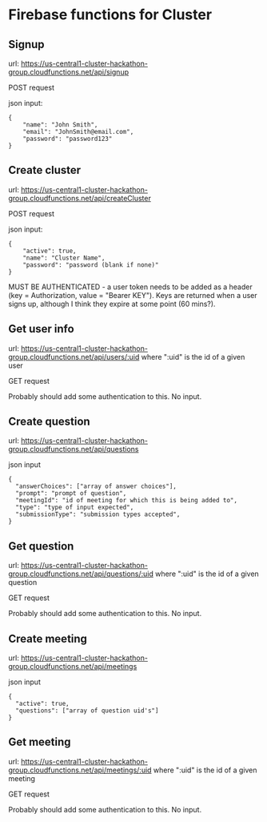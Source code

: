 # Firebase functions for Cluster

## Signup
url:  https://us-central1-cluster-hackathon-group.cloudfunctions.net/api/signup

POST request

json input:
```
{
	"name": "John Smith",
	"email": "JohnSmith@email.com",
	"password": "password123"
}
```

## Create cluster
url: https://us-central1-cluster-hackathon-group.cloudfunctions.net/api/createCluster

POST request

json input:
```
{
	"active": true,
	"name": "Cluster Name",
	"password": "password (blank if none)"
}
```

MUST BE AUTHENTICATED - a user token needs to be added as a header (key = Authorization, value = "Bearer KEY"). Keys are returned when a user signs up, although I think they expire at some point (60 mins?).

## Get user info
url: https://us-central1-cluster-hackathon-group.cloudfunctions.net/api/users/:uid where ":uid" is the id of a given user

GET request

Probably should add some authentication to this. No input.

## Create question
url: https://us-central1-cluster-hackathon-group.cloudfunctions.net/api/questions

json input
```
{
  "answerChoices": ["array of answer choices"],
  "prompt": "prompt of question",
  "meetingId": "id of meeting for which this is being added to",
  "type": "type of input expected",
  "submissionType": "submission types accepted",
}
```

## Get question
url: https://us-central1-cluster-hackathon-group.cloudfunctions.net/api/questions/:uid where ":uid" is the id of a given question

GET request

Probably should add some authentication to this. No input.

## Create meeting
url: https://us-central1-cluster-hackathon-group.cloudfunctions.net/api/meetings

json input
```
{
  "active": true,
  "questions": ["array of question uid's"]
}
```

## Get meeting
url: https://us-central1-cluster-hackathon-group.cloudfunctions.net/api/meetings/:uid where ":uid" is the id of a given meeting

GET request

Probably should add some authentication to this. No input.
